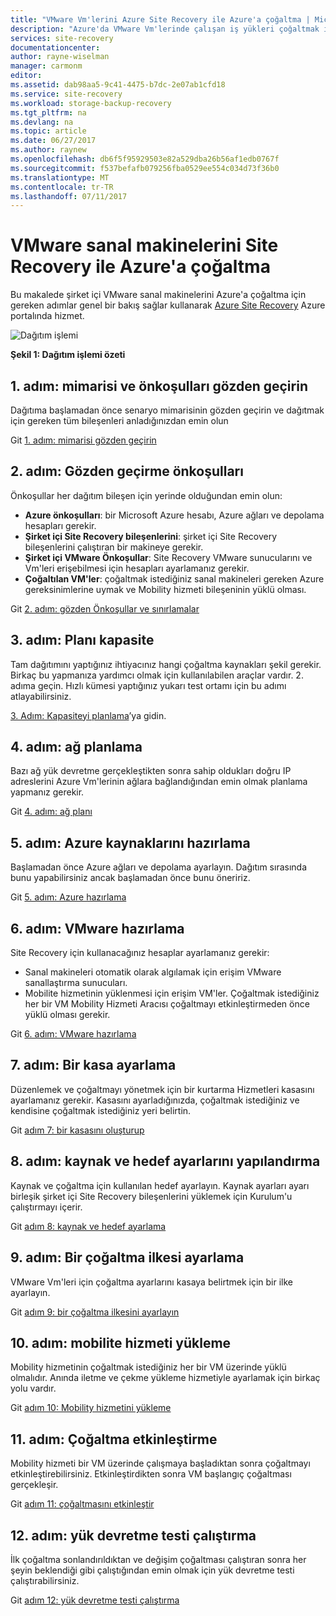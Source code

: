 ```yaml
---
title: "VMware Vm'lerini Azure Site Recovery ile Azure'a çoğaltma | Microsoft Docs"
description: "Azure'da VMware Vm'lerinde çalışan iş yükleri çoğaltmak için adımlara genel bir bakış sağlar."
services: site-recovery
documentationcenter: 
author: rayne-wiselman
manager: carmonm
editor: 
ms.assetid: dab98aa5-9c41-4475-b7dc-2e07ab1cfd18
ms.service: site-recovery
ms.workload: storage-backup-recovery
ms.tgt_pltfrm: na
ms.devlang: na
ms.topic: article
ms.date: 06/27/2017
ms.author: raynew
ms.openlocfilehash: db6f5f95929503e82a529dba26b56af1edb0767f
ms.sourcegitcommit: f537befafb079256fba0529ee554c034d73f36b0
ms.translationtype: MT
ms.contentlocale: tr-TR
ms.lasthandoff: 07/11/2017
---
```

# <a name="replicate-vmware-vms-to-azure-with-site-recovery"></a>VMware sanal makinelerini Site Recovery ile Azure'a çoğaltma

Bu makalede şirket içi VMware sanal makinelerini Azure'a çoğaltma için gereken adımlar genel bir bakış sağlar kullanarak [Azure Site Recovery](site-recovery-overview.md) Azure portalında hizmet.


![Dağıtım işlemi](./media/vmware-walkthrough-overview/vmware-to-azure-process.png)

**Şekil 1: Dağıtım işlemi özeti**

## <a name="step-1-review-architecture-and-prerequisites"></a>1. adım: mimarisi ve önkoşulları gözden geçirin

Dağıtıma başlamadan önce senaryo mimarisinin gözden geçirin ve dağıtmak için gereken tüm bileşenleri anladığınızdan emin olun

Git [1. adım: mimarisi gözden geçirin](vmware-walkthrough-architecture.md)


## <a name="step-2-review-prerequisites"></a>2. adım: Gözden geçirme önkoşulları

Önkoşullar her dağıtım bileşen için yerinde olduğundan emin olun:

- **Azure önkoşulları**: bir Microsoft Azure hesabı, Azure ağları ve depolama hesapları gerekir.
- **Şirket içi Site Recovery bileşenlerini**: şirket içi Site Recovery bileşenlerini çalıştıran bir makineye gerekir.
- **Şirket içi VMware Önkoşullar**: Site Recovery VMware sunucularını ve Vm'leri erişebilmesi için hesapları ayarlamanız gerekir.
- **Çoğaltılan VM'ler**: çoğaltmak istediğiniz sanal makineleri gereken Azure gereksinimlerine uymak ve Mobility hizmeti bileşeninin yüklü olması.

Git [2. adım: gözden Önkoşullar ve sınırlamalar](vmware-walkthrough-prerequisites.md)

## <a name="step-3-plan-capacity"></a>3. adım: Planı kapasite

Tam dağıtımını yaptığınız ihtiyacınız hangi çoğaltma kaynakları şekil gerekir. Birkaç bu yapmanıza yardımcı olmak için kullanılabilen araçlar vardır. 2. adıma geçin. Hızlı kümesi yaptığınız yukarı test ortamı için bu adımı atlayabilirsiniz.

[3. Adım: Kapasiteyi planlama](vmware-walkthrough-capacity.md)’ya gidin.

## <a name="step-4-plan-networking"></a>4. adım: ağ planlama

Bazı ağ yük devretme gerçekleştikten sonra sahip oldukları doğru IP adreslerini Azure Vm'lerinin ağlara bağlandığından emin olmak planlama yapmanız gerekir.

Git [4. adım: ağ planı](vmware-walkthrough-network.md)

##  <a name="step-5-prepare-azure-resources"></a>5. adım: Azure kaynaklarını hazırlama

Başlamadan önce Azure ağları ve depolama ayarlayın. Dağıtım sırasında bunu yapabilirsiniz ancak başlamadan önce bunu öneririz.

Git [5. adım: Azure hazırlama](vmware-walkthrough-prepare-azure.md)


## <a name="step-6-prepare-vmware"></a>6. adım: VMware hazırlama

Site Recovery için kullanacağınız hesaplar ayarlamanız gerekir:

- Sanal makineleri otomatik olarak algılamak için erişim VMware sanallaştırma sunucuları.
- Mobilite hizmetinin yüklenmesi için erişim VM'ler. Çoğaltmak istediğiniz her bir VM Mobility Hizmeti Aracısı çoğaltmayı etkinleştirmeden önce yüklü olması gerekir.

Git [6. adım: VMware hazırlama](vmware-walkthrough-prepare-vmware.md)

## <a name="step-7-set-up-a-vault"></a>7. adım: Bir kasa ayarlama

Düzenlemek ve çoğaltmayı yönetmek için bir kurtarma Hizmetleri kasasını ayarlamanız gerekir. Kasasını ayarladığınızda, çoğaltmak istediğiniz ve kendisine çoğaltmak istediğiniz yeri belirtin.

Git [adım 7: bir kasasını oluşturup](vmware-walkthrough-create-vault.md)

## <a name="step-8-configure-source-and-target-settings"></a>8. adım: kaynak ve hedef ayarlarını yapılandırma

Kaynak ve çoğaltma için kullanılan hedef ayarlayın. Kaynak ayarları ayarı birleşik şirket içi Site Recovery bileşenlerini yüklemek için Kurulum'u çalıştırmayı içerir.

Git [adım 8: kaynak ve hedef ayarlama](vmware-walkthrough-source-target.md)

## <a name="step-9-set-up-a-replication-policy"></a>9. adım: Bir çoğaltma ilkesi ayarlama

VMware Vm'leri için çoğaltma ayarlarını kasaya belirtmek için bir ilke ayarlayın.

Git [adım 9: bir çoğaltma ilkesini ayarlayın](vmware-walkthrough-replication.md)

## <a name="step-10-install-the-mobility-service"></a>10. adım: mobilite hizmeti yükleme

Mobility hizmetinin çoğaltmak istediğiniz her bir VM üzerinde yüklü olmalıdır. Anında iletme ve çekme yükleme hizmetiyle ayarlamak için birkaç yolu vardır.

Git [adım 10: Mobility hizmetini yükleme](vmware-walkthrough-install-mobility.md)

## <a name="step-11-enable-replication"></a>11. adım: Çoğaltma etkinleştirme

Mobility hizmeti bir VM üzerinde çalışmaya başladıktan sonra çoğaltmayı etkinleştirebilirsiniz. Etkinleştirdikten sonra VM başlangıç çoğaltması gerçekleşir.

Git [adım 11: çoğaltmasını etkinleştir](vmware-walkthrough-enable-replication.md)

## <a name="step-12-run-a-test-failover"></a>12. adım: yük devretme testi çalıştırma

İlk çoğaltma sonlandırıldıktan ve değişim çoğaltması çalıştıran sonra her şeyin beklendiği gibi çalıştığından emin olmak için yük devretme testi çalıştırabilirsiniz.

Git [adım 12: yük devretme testi çalıştırma](vmware-walkthrough-test-failover.md)
